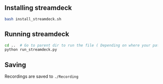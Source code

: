## Installing streamdeck


```sh
bash install_streamdeck.sh
```

## Running streamdeck


```sh
cd ..  # Go to parent dir to run the file ( Depending on where your path
python run_streamdeck.py
```

## Saving
Recordings are saved to `./Recording`

